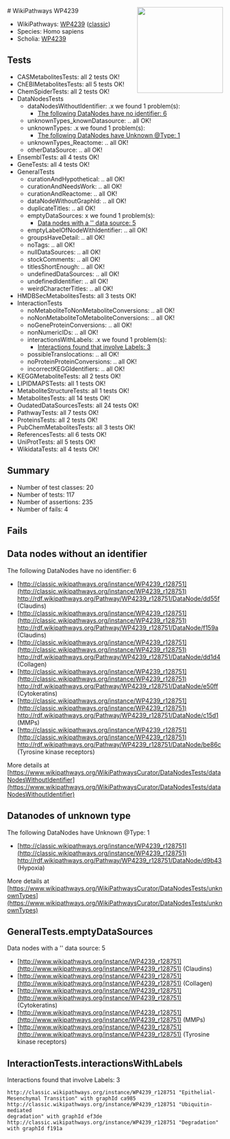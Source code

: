 <img style="float: right; width: 200px" src="https://upload.wikimedia.org/wikipedia/commons/thumb/8/83/Wplogo_with_text_500.png/640px-Wplogo_with_text_500.png" />
# WikiPathways WP4239

* WikiPathways: [WP4239](https://wikipathways.org/pathways/WP4239) ([classic](https://classic.wikipathways.org/instance/WP4239))
* Species: Homo sapiens
* Scholia: [WP4239](https://scholia.toolforge.org/wikipathways/WP4239)
## Tests
* CASMetabolitesTests: all 2 tests OK!
* ChEBIMetabolitesTests: all 5 tests OK!
* ChemSpiderTests: all 2 tests OK!
* DataNodesTests
    * dataNodesWithoutIdentifier: .x we found 1 problem(s):
        * [The following DataNodes have no identifier: 6](#d2d32fa5)
    * unknownTypes_knownDatasource: .. all OK!
    * unknownTypes: .x we found 1 problem(s):
        * [The following DataNodes have Unknown @Type: 1](#839973df)
    * unknownTypes_Reactome: .. all OK!
    * otherDataSource: .. all OK!
* EnsemblTests: all 4 tests OK!
* GeneTests: all 4 tests OK!
* GeneralTests
    * curationAndHypothetical: .. all OK!
    * curationAndNeedsWork: .. all OK!
    * curationAndReactome: .. all OK!
    * dataNodeWithoutGraphId: .. all OK!
    * duplicateTitles: .. all OK!
    * emptyDataSources: x we found 1 problem(s):
        * [Data nodes with a '' data source: 5](#3d121fd0)
    * emptyLabelOfNodeWithIdentifier: .. all OK!
    * groupsHaveDetail: .. all OK!
    * noTags: .. all OK!
    * nullDataSources: .. all OK!
    * stockComments: .. all OK!
    * titlesShortEnough: .. all OK!
    * undefinedDataSources: .. all OK!
    * undefinedIdentifier: .. all OK!
    * weirdCharacterTitles: .. all OK!
* HMDBSecMetabolitesTests: all 3 tests OK!
* InteractionTests
    * noMetaboliteToNonMetaboliteConversions: .. all OK!
    * noNonMetaboliteToMetaboliteConversions: .. all OK!
    * noGeneProteinConversions: .. all OK!
    * nonNumericIDs: .. all OK!
    * interactionsWithLabels: .x we found 1 problem(s):
        * [Interactions found that involve Labels: 3](#630d267a)
    * possibleTranslocations: .. all OK!
    * noProteinProteinConversions: .. all OK!
    * incorrectKEGGIdentifiers: .. all OK!
* KEGGMetaboliteTests: all 2 tests OK!
* LIPIDMAPSTests: all 1 tests OK!
* MetaboliteStructureTests: all 1 tests OK!
* MetabolitesTests: all 14 tests OK!
* OudatedDataSourcesTests: all 24 tests OK!
* PathwayTests: all 7 tests OK!
* ProteinsTests: all 2 tests OK!
* PubChemMetabolitesTests: all 3 tests OK!
* ReferencesTests: all 6 tests OK!
* UniProtTests: all 5 tests OK!
* WikidataTests: all 4 tests OK!


## Summary

* Number of test classes: 20
* Number of tests: 117
* Number of assertions: 235
* Number of fails: 4

## Fails

<a name="d2d32fa5" />

## Data nodes without an identifier

The following DataNodes have no identifier: 6

* [http://classic.wikipathways.org/instance/WP4239_r128751](http://classic.wikipathways.org/instance/WP4239_r128751) http://rdf.wikipathways.org/Pathway/WP4239_r128751/DataNode/dd55f (Claudins)
* [http://classic.wikipathways.org/instance/WP4239_r128751](http://classic.wikipathways.org/instance/WP4239_r128751) http://rdf.wikipathways.org/Pathway/WP4239_r128751/DataNode/f159a (Claudins)
* [http://classic.wikipathways.org/instance/WP4239_r128751](http://classic.wikipathways.org/instance/WP4239_r128751) http://rdf.wikipathways.org/Pathway/WP4239_r128751/DataNode/dd1d4 (Collagen)
* [http://classic.wikipathways.org/instance/WP4239_r128751](http://classic.wikipathways.org/instance/WP4239_r128751) http://rdf.wikipathways.org/Pathway/WP4239_r128751/DataNode/e50ff (Cytokeratins)
* [http://classic.wikipathways.org/instance/WP4239_r128751](http://classic.wikipathways.org/instance/WP4239_r128751) http://rdf.wikipathways.org/Pathway/WP4239_r128751/DataNode/c15d1 (MMPs)
* [http://classic.wikipathways.org/instance/WP4239_r128751](http://classic.wikipathways.org/instance/WP4239_r128751) http://rdf.wikipathways.org/Pathway/WP4239_r128751/DataNode/be86c (Tyrosine kinase 
receptors)


More details at [https://www.wikipathways.org/WikiPathwaysCurator/DataNodesTests/dataNodesWithoutIdentifier](https://www.wikipathways.org/WikiPathwaysCurator/DataNodesTests/dataNodesWithoutIdentifier)

<a name="839973df" />

## Datanodes of unknown type

The following DataNodes have Unknown @Type: 1

* [http://classic.wikipathways.org/instance/WP4239_r128751](http://classic.wikipathways.org/instance/WP4239_r128751) http://rdf.wikipathways.org/Pathway/WP4239_r128751/DataNode/d9b43 (Hypoxia)


More details at [https://www.wikipathways.org/WikiPathwaysCurator/DataNodesTests/unknownTypes](https://www.wikipathways.org/WikiPathwaysCurator/DataNodesTests/unknownTypes)

<a name="3d121fd0" />

## GeneralTests.emptyDataSources

Data nodes with a '' data source: 5

* [http://www.wikipathways.org/instance/WP4239_r128751](http://www.wikipathways.org/instance/WP4239_r128751) (Claudins)
* [http://www.wikipathways.org/instance/WP4239_r128751](http://www.wikipathways.org/instance/WP4239_r128751) (Collagen)
* [http://www.wikipathways.org/instance/WP4239_r128751](http://www.wikipathways.org/instance/WP4239_r128751) (Cytokeratins)
* [http://www.wikipathways.org/instance/WP4239_r128751](http://www.wikipathways.org/instance/WP4239_r128751) (MMPs)
* [http://www.wikipathways.org/instance/WP4239_r128751](http://www.wikipathways.org/instance/WP4239_r128751) (Tyrosine kinase 
receptors)


<a name="630d267a" />

## InteractionTests.interactionsWithLabels

Interactions found that involve Labels: 3
```
http://classic.wikipathways.org/instance/WP4239_r128751 "Epithelial-Mesenchymal Transition" with graphId ca985
http://classic.wikipathways.org/instance/WP4239_r128751 "Ubiquitin-mediated
degradation" with graphId ef3de
http://classic.wikipathways.org/instance/WP4239_r128751 "Degradation" with graphId f191a
```

